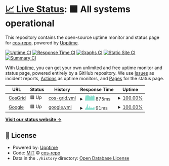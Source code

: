 # [📈 Live Status](https://cos-repo.github.io/upptime1): <!--live status--> **🟩 All systems operational**

This repository contains the open-source uptime monitor and status page for [cos-repo](https://cos-repo.github.io/upptime1), powered by [Upptime](https://github.com/upptime/upptime).

[![Uptime CI](https://github.com/cos-repo/upptime1/workflows/Uptime%20CI/badge.svg)](https://github.com/cos-repo/upptime1/actions?query=workflow%3A%22Uptime+CI%22)
[![Response Time CI](https://github.com/cos-repo/upptime1/workflows/Response%20Time%20CI/badge.svg)](https://github.com/cos-repo/upptime1/actions?query=workflow%3A%22Response+Time+CI%22)
[![Graphs CI](https://github.com/cos-repo/upptime1/workflows/Graphs%20CI/badge.svg)](https://github.com/cos-repo/upptime1/actions?query=workflow%3A%22Graphs+CI%22)
[![Static Site CI](https://github.com/cos-repo/upptime1/workflows/Static%20Site%20CI/badge.svg)](https://github.com/cos-repo/upptime1/actions?query=workflow%3A%22Static+Site+CI%22)
[![Summary CI](https://github.com/cos-repo/upptime1/workflows/Summary%20CI/badge.svg)](https://github.com/cos-repo/upptime1/actions?query=workflow%3A%22Summary+CI%22)

With [Upptime](https://upptime.js.org), you can get your own unlimited and free uptime monitor and status page, powered entirely by a GitHub repository. We use [Issues](https://github.com/cos-repo/upptime1/issues) as incident reports, [Actions](https://github.com/cos-repo/upptime1/actions) as uptime monitors, and [Pages](https://cos-repo.github.io/upptime1) for the status page.

<!--start: status pages-->
<!-- This summary is generated by Upptime (https://github.com/upptime/upptime) -->
<!-- Do not edit this manually, your changes will be overwritten -->
<!-- prettier-ignore -->
| URL | Status | History | Response Time | Uptime |
| --- | ------ | ------- | ------------- | ------ |
| <img alt="" src="https://icons.duckduckgo.com/ip3/cosgrid.com.ico" height="13"> [CosGrid](https://cosgrid.com) | 🟩 Up | [cos-grid.yml](https://github.com/cos-repo/upptime1/commits/HEAD/history/cos-grid.yml) | <details><summary><img alt="Response time graph" src="./graphs/cos-grid/response-time-week.png" height="20"> 875ms</summary><br><a href="https://uptime.cosgrid.com/history/cos-grid"><img alt="Response time 875" src="https://img.shields.io/endpoint?url=https%3A%2F%2Fraw.githubusercontent.com%2Fcos-repo%2Fupptime1%2FHEAD%2Fapi%2Fcos-grid%2Fresponse-time.json"></a><br><a href="https://uptime.cosgrid.com/history/cos-grid"><img alt="24-hour response time 853" src="https://img.shields.io/endpoint?url=https%3A%2F%2Fraw.githubusercontent.com%2Fcos-repo%2Fupptime1%2FHEAD%2Fapi%2Fcos-grid%2Fresponse-time-day.json"></a><br><a href="https://uptime.cosgrid.com/history/cos-grid"><img alt="7-day response time 875" src="https://img.shields.io/endpoint?url=https%3A%2F%2Fraw.githubusercontent.com%2Fcos-repo%2Fupptime1%2FHEAD%2Fapi%2Fcos-grid%2Fresponse-time-week.json"></a><br><a href="https://uptime.cosgrid.com/history/cos-grid"><img alt="30-day response time 875" src="https://img.shields.io/endpoint?url=https%3A%2F%2Fraw.githubusercontent.com%2Fcos-repo%2Fupptime1%2FHEAD%2Fapi%2Fcos-grid%2Fresponse-time-month.json"></a><br><a href="https://uptime.cosgrid.com/history/cos-grid"><img alt="1-year response time 875" src="https://img.shields.io/endpoint?url=https%3A%2F%2Fraw.githubusercontent.com%2Fcos-repo%2Fupptime1%2FHEAD%2Fapi%2Fcos-grid%2Fresponse-time-year.json"></a></details> | <details><summary><a href="https://uptime.cosgrid.com/history/cos-grid">100.00%</a></summary><a href="https://uptime.cosgrid.com/history/cos-grid"><img alt="All-time uptime 100.00%" src="https://img.shields.io/endpoint?url=https%3A%2F%2Fraw.githubusercontent.com%2Fcos-repo%2Fupptime1%2FHEAD%2Fapi%2Fcos-grid%2Fuptime.json"></a><br><a href="https://uptime.cosgrid.com/history/cos-grid"><img alt="24-hour uptime 100.00%" src="https://img.shields.io/endpoint?url=https%3A%2F%2Fraw.githubusercontent.com%2Fcos-repo%2Fupptime1%2FHEAD%2Fapi%2Fcos-grid%2Fuptime-day.json"></a><br><a href="https://uptime.cosgrid.com/history/cos-grid"><img alt="7-day uptime 100.00%" src="https://img.shields.io/endpoint?url=https%3A%2F%2Fraw.githubusercontent.com%2Fcos-repo%2Fupptime1%2FHEAD%2Fapi%2Fcos-grid%2Fuptime-week.json"></a><br><a href="https://uptime.cosgrid.com/history/cos-grid"><img alt="30-day uptime 100.00%" src="https://img.shields.io/endpoint?url=https%3A%2F%2Fraw.githubusercontent.com%2Fcos-repo%2Fupptime1%2FHEAD%2Fapi%2Fcos-grid%2Fuptime-month.json"></a><br><a href="https://uptime.cosgrid.com/history/cos-grid"><img alt="1-year uptime 100.00%" src="https://img.shields.io/endpoint?url=https%3A%2F%2Fraw.githubusercontent.com%2Fcos-repo%2Fupptime1%2FHEAD%2Fapi%2Fcos-grid%2Fuptime-year.json"></a></details>
| <img alt="" src="https://icons.duckduckgo.com/ip3/www.google.com.ico" height="13"> [Google](https://www.google.com) | 🟩 Up | [google.yml](https://github.com/cos-repo/upptime1/commits/HEAD/history/google.yml) | <details><summary><img alt="Response time graph" src="./graphs/google/response-time-week.png" height="20"> 91ms</summary><br><a href="https://uptime.cosgrid.com/history/google"><img alt="Response time 91" src="https://img.shields.io/endpoint?url=https%3A%2F%2Fraw.githubusercontent.com%2Fcos-repo%2Fupptime1%2FHEAD%2Fapi%2Fgoogle%2Fresponse-time.json"></a><br><a href="https://uptime.cosgrid.com/history/google"><img alt="24-hour response time 69" src="https://img.shields.io/endpoint?url=https%3A%2F%2Fraw.githubusercontent.com%2Fcos-repo%2Fupptime1%2FHEAD%2Fapi%2Fgoogle%2Fresponse-time-day.json"></a><br><a href="https://uptime.cosgrid.com/history/google"><img alt="7-day response time 91" src="https://img.shields.io/endpoint?url=https%3A%2F%2Fraw.githubusercontent.com%2Fcos-repo%2Fupptime1%2FHEAD%2Fapi%2Fgoogle%2Fresponse-time-week.json"></a><br><a href="https://uptime.cosgrid.com/history/google"><img alt="30-day response time 91" src="https://img.shields.io/endpoint?url=https%3A%2F%2Fraw.githubusercontent.com%2Fcos-repo%2Fupptime1%2FHEAD%2Fapi%2Fgoogle%2Fresponse-time-month.json"></a><br><a href="https://uptime.cosgrid.com/history/google"><img alt="1-year response time 91" src="https://img.shields.io/endpoint?url=https%3A%2F%2Fraw.githubusercontent.com%2Fcos-repo%2Fupptime1%2FHEAD%2Fapi%2Fgoogle%2Fresponse-time-year.json"></a></details> | <details><summary><a href="https://uptime.cosgrid.com/history/google">100.00%</a></summary><a href="https://uptime.cosgrid.com/history/google"><img alt="All-time uptime 100.00%" src="https://img.shields.io/endpoint?url=https%3A%2F%2Fraw.githubusercontent.com%2Fcos-repo%2Fupptime1%2FHEAD%2Fapi%2Fgoogle%2Fuptime.json"></a><br><a href="https://uptime.cosgrid.com/history/google"><img alt="24-hour uptime 100.00%" src="https://img.shields.io/endpoint?url=https%3A%2F%2Fraw.githubusercontent.com%2Fcos-repo%2Fupptime1%2FHEAD%2Fapi%2Fgoogle%2Fuptime-day.json"></a><br><a href="https://uptime.cosgrid.com/history/google"><img alt="7-day uptime 100.00%" src="https://img.shields.io/endpoint?url=https%3A%2F%2Fraw.githubusercontent.com%2Fcos-repo%2Fupptime1%2FHEAD%2Fapi%2Fgoogle%2Fuptime-week.json"></a><br><a href="https://uptime.cosgrid.com/history/google"><img alt="30-day uptime 100.00%" src="https://img.shields.io/endpoint?url=https%3A%2F%2Fraw.githubusercontent.com%2Fcos-repo%2Fupptime1%2FHEAD%2Fapi%2Fgoogle%2Fuptime-month.json"></a><br><a href="https://uptime.cosgrid.com/history/google"><img alt="1-year uptime 100.00%" src="https://img.shields.io/endpoint?url=https%3A%2F%2Fraw.githubusercontent.com%2Fcos-repo%2Fupptime1%2FHEAD%2Fapi%2Fgoogle%2Fuptime-year.json"></a></details>

<!--end: status pages-->

[**Visit our status website →**](https://cos-repo.github.io/upptime1)

## 📄 License

- Powered by: [Upptime](https://github.com/upptime/upptime)
- Code: [MIT](./LICENSE) © [cos-repo](https://cos-repo.github.io/upptime1)
- Data in the `./history` directory: [Open Database License](https://opendatacommons.org/licenses/odbl/1-0/)
